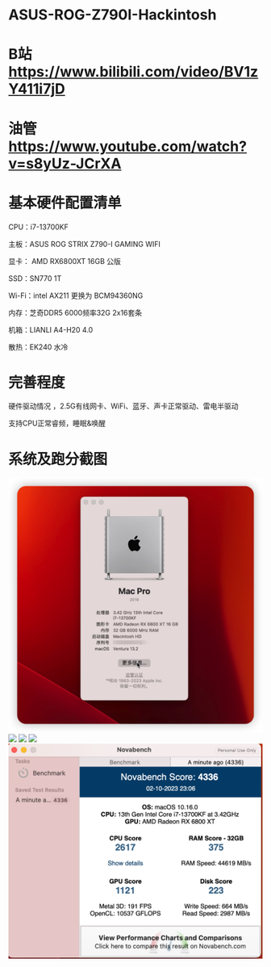 # ASUS-ROG-Z790I-Hackintosh 

# B站 https://www.bilibili.com/video/BV1zY411i7jD

# 油管 https://www.youtube.com/watch?v=s8yUz-JCrXA


# 基本硬件配置清单

CPU：i7-13700KF

主板：ASUS ROG STRIX Z790-I GAMING WIFI

显卡： AMD RX6800XT 16GB 公版

SSD：SN770 1T

Wi-Fi：intel AX211 更换为 BCM94360NG

内存：芝奇DDR5 6000频率32G 2x16套条

机箱：LIANLI A4-H20 4.0

散热：EK240 水冷

# 完善程度

硬件驱动情况 ，2.5G有线网卡、WiFi、蓝牙、声卡正常驱动、雷电半驱动

支持CPU正常睿频，睡眠&唤醒

# 系统及跑分截图
  
![](https://github.com/Xmingbai/ASUS-ROG-Z790I-Hackintosh/blob/main/%E5%85%B3%E4%BA%8E%E6%9C%AC%E6%9C%BA.png)
![](https://github.com/Xmingbai/ASUS-ROG-Z790I-Hackintosh/blob/main/Geekbench%20CPU.png)
![](https://github.com/Xmingbai/ASUS-ROG-Z790I-Hackintosh/blob/main/Geekbench%20GPU.png)
![](https://github.com/Xmingbai/ASUS-ROG-Z790I-Hackintosh/blob/main/R23.png)
![](https://github.com/Xmingbai/ASUS-ROG-Z790I-Hackintosh/blob/main/Novabench.png)


